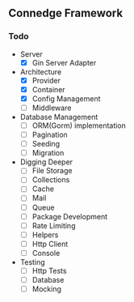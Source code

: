## Connedge Framework

### Todo
- Server
  - [x] Gin Server Adapter
- Architecture 
  - [x] Provider
  - [x] Container
  - [x] Config Management
  - [ ] Middleware
- Database Management 
  - [ ] ORM(Gorm) implementation
  - [ ] Pagination 
  - [ ] Seeding
  - [ ] Migration
- Digging Deeper 
    - [ ] File Storage
    - [ ] Collections
    - [ ] Cache 
    - [ ] Mail 
    - [ ] Queue
    - [ ] Package Development
    - [ ] Rate Limiting
    - [ ] Helpers 
    - [ ] Http Client
    - [ ] Console
- Testing
  - [ ] Http Tests
  - [ ] Database 
  - [ ] Mocking